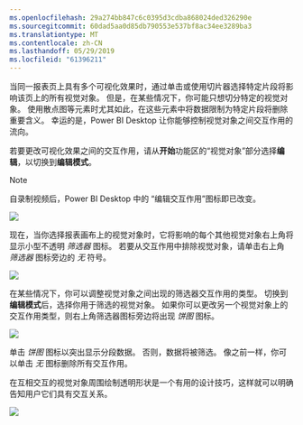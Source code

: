 ```yaml
---
ms.openlocfilehash: 29a274bb847c6c0395d3cdba868024ded326290e
ms.sourcegitcommit: 60dad5aa0d85db790553e537bf8ac34ee3289ba3
ms.translationtype: MT
ms.contentlocale: zh-CN
ms.lasthandoff: 05/29/2019
ms.locfileid: "61396211"
---
```

当同一报表页上具有多个可视化效果时，通过单击或使用切片器选择特定片段将影响该页上的所有视觉对象。 但是，在某些情况下，你可能只想切分特定的视觉对象。 使用散点图等元素时尤其如此，在这些元素中将数据限制为特定片段将删除重要含义。 幸运的是，Power BI Desktop 让你能够控制视觉对象之间交互作用的流向。

若要更改可视化效果之间的交互作用，请从**开始**功能区的“视觉对象”部分选择**编辑**，以切换到**编辑模式**。

>[!NOTE]
>自录制视频后，Power BI Desktop 中的  “编辑交互作用”图标即已改变。
> 
> 

![](media/3-11a-create-interaction-between-visualizations/3-11a_1.png)

现在，当你选择报表画布上的视觉对象时，它将影响的每个其他视觉对象右上角将显示小型不透明 *筛选器* 图标。 若要从交互作用中排除视觉对象，请单击右上角 *筛选器* 图标旁边的 *无* 符号。

![](media/3-11a-create-interaction-between-visualizations/3-11a_2.png)

在某些情况下，你可以调整视觉对象之间出现的筛选器交互作用的类型。 切换到**编辑模式**后，选择你用于筛选的视觉对象。 如果你可以更改另一个视觉对象上的交互作用类型，则右上角筛选器图标旁边将出现 *饼图* 图标。

![](media/3-11a-create-interaction-between-visualizations/3-11a_3.png)

单击 *饼图* 图标以突出显示分段数据。 否则，数据将被筛选。 像之前一样，你可以单击 *无* 图标删除所有交互作用。

在互相交互的视觉对象周围绘制透明形状是一个有用的设计技巧，这样就可以明确告知用户它们具有交互关系。

![](media/3-11a-create-interaction-between-visualizations/3-11a_4.png)

